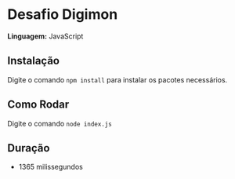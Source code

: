 # Desafio Digimon

**Linguagem:** JavaScript

## Instalação

Digite o comando `npm install` para instalar os pacotes necessários.

## Como Rodar

Digite o comando `node index.js`

## Duração
- 1365 milissegundos
